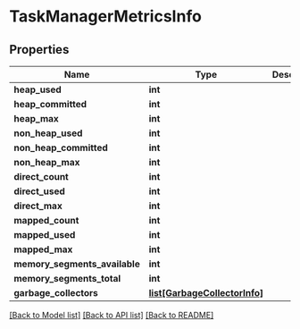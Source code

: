 # TaskManagerMetricsInfo

## Properties
Name | Type | Description | Notes
------------ | ------------- | ------------- | -------------
**heap_used** | **int** |  | [optional] 
**heap_committed** | **int** |  | [optional] 
**heap_max** | **int** |  | [optional] 
**non_heap_used** | **int** |  | [optional] 
**non_heap_committed** | **int** |  | [optional] 
**non_heap_max** | **int** |  | [optional] 
**direct_count** | **int** |  | [optional] 
**direct_used** | **int** |  | [optional] 
**direct_max** | **int** |  | [optional] 
**mapped_count** | **int** |  | [optional] 
**mapped_used** | **int** |  | [optional] 
**mapped_max** | **int** |  | [optional] 
**memory_segments_available** | **int** |  | [optional] 
**memory_segments_total** | **int** |  | [optional] 
**garbage_collectors** | [**list[GarbageCollectorInfo]**](GarbageCollectorInfo.md) |  | [optional] 

[[Back to Model list]](../README.md#documentation-for-models) [[Back to API list]](../README.md#documentation-for-api-endpoints) [[Back to README]](../README.md)

